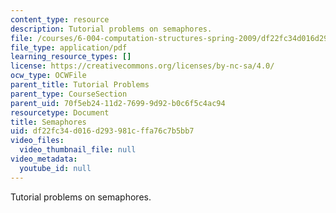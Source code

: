 ```yaml
---
content_type: resource
description: Tutorial problems on semaphores.
file: /courses/6-004-computation-structures-spring-2009/df22fc34d016d293981cffa76c7b5bb7_MIT6_004s09_tutor20.pdf
file_type: application/pdf
learning_resource_types: []
license: https://creativecommons.org/licenses/by-nc-sa/4.0/
ocw_type: OCWFile
parent_title: Tutorial Problems
parent_type: CourseSection
parent_uid: 70f5eb24-11d2-7699-9d92-b0c6f5c4ac94
resourcetype: Document
title: Semaphores
uid: df22fc34-d016-d293-981c-ffa76c7b5bb7
video_files:
  video_thumbnail_file: null
video_metadata:
  youtube_id: null
---
```

Tutorial problems on semaphores.